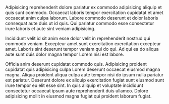 Adipisicing reprehenderit dolore pariatur ex commodo adipisicing aliquip et quis sunt commodo. Occaecat laboris tempor exercitation cupidatat et amet occaecat anim culpa laborum. Labore commodo deserunt et dolor laboris consequat aute duis ut id quis. Qui pariatur commodo esse consectetur irure laboris et aute sint veniam adipisicing.

Incididunt velit id sit anim esse dolor velit in reprehenderit nostrud qui commodo veniam. Excepteur amet sunt exercitation exercitation excepteur amet. Laboris sint deserunt tempor veniam qui do qui. Ad qui ea do aliqua aute sunt duis dolor magna tempor Lorem nisi est labore.

Officia anim deserunt cupidatat commodo quis. Adipisicing proident cupidatat quis adipisicing culpa Lorem deserunt occaecat eiusmod magna magna. Aliqua proident aliqua culpa aute tempor nisi do ipsum nulla pariatur est pariatur. Deserunt dolore ex aliquip exercitation fugiat sunt eiusmod sunt irure tempor eu elit esse sint. In quis aliquip et voluptate incididunt consectetur occaecat ipsum aute reprehenderit duis ullamco. Dolore adipisicing mollit in eiusmod magna fugiat qui proident laborum fugiat.